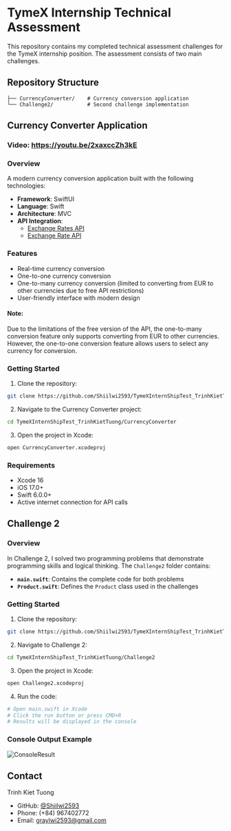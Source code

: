 # TymeX Internship Technical Assessment

This repository contains my completed technical assessment challenges for the TymeX internship position. The assessment consists of two main challenges.

## Repository Structure
```
├── CurrencyConverter/    # Currency conversion application
└── Challenge2/           # Second challenge implementation
```

## Currency Converter Application

### Video: https://youtu.be/2xaxccZh3kE

### Overview
A modern currency conversion application built with the following technologies:
- **Framework**: SwiftUI
- **Language**: Swift
- **Architecture**: MVC
- **API Integration**:
  - [Exchange Rates API](https://exchangeratesapi.io/)
  - [Exchange Rate API](https://www.exchangerate-api.com/)

### Features
- Real-time currency conversion
- One-to-one currency conversion
- One-to-many currency conversion (limited to converting from EUR to other currencies due to free API restrictions)
- User-friendly interface with modern design
#### Note:
Due to the limitations of the free version of the API, the one-to-many conversion feature only supports converting from EUR to other currencies. However, the one-to-one conversion feature allows users to select any currency for conversion.

### Getting Started
1. Clone the repository:
```bash
git clone https://github.com/Shiilwi2593/TymeXInternShipTest_TrinhKietTuong
```

2. Navigate to the Currency Converter project:
```bash
cd TymeXInternShipTest_TrinhKietTuong/CurrencyConverter
```

3. Open the project in Xcode:
```bash
open CurrencyConverter.xcodeproj
```

### Requirements
- Xcode 16
- iOS 17.0+
- Swift 6.0.0+
- Active internet connection for API calls

## Challenge 2

### Overview
In Challenge 2, I solved two programming problems that demonstrate programming skills and logical thinking. The `Challenge2` folder contains:
- **`main.swift`**: Contains the complete code for both problems
- **`Product.swift`**: Defines the `Product` class used in the challenges

### Getting Started
1. Clone the repository:
```bash
git clone https://github.com/Shiilwi2593/TymeXInternShipTest_TrinhKietTuong
```

2. Navigate to Challenge 2:
```bash
cd TymeXInternShipTest_TrinhKietTuong/Challenge2
```

3. Open the project in Xcode:
```bash
open Challenge2.xcodeproj
```

4. Run the code:
```bash
# Open main.swift in Xcode
# Click the run button or press CMD+R
# Results will be displayed in the console
```

### Console Output Example
![ConsoleResult](https://github.com/user-attachments/assets/c97c8ea2-36a4-4ff6-aaee-d8c2848c7a41)

## Contact
Trinh Kiet Tuong
- GitHub: [@Shiilwi2593](https://github.com/Shiilwi2593)
- Phone: (+84) 967402772
- Email: graylwi2593@gmail.com
